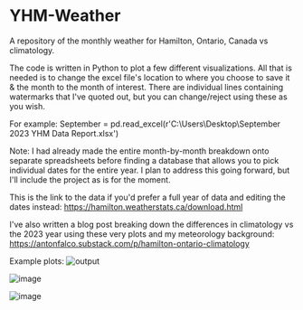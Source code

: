 # YHM-Weather
A repository of the monthly weather for Hamilton, Ontario, Canada vs climatology.

The code is written in Python to plot a few different visualizations. All that is needed is to change the excel file's location to where you choose to save it & the month to the month of interest.
There are individual lines containing watermarks that I've quoted out, but you can change/reject using these as you wish.

For example: 
September = pd.read_excel(r'C:\Users\Desktop\September 2023 YHM Data Report.xlsx')

Note:
I had already made the entire month-by-month breakdown onto separate spreadsheets before finding a database that allows you to pick individual dates for the entire year.
I plan to address this going forward, but I'll include the project as is for the moment. 

This is the link to the data if you'd prefer a full year of data and editing the dates instead:
https://hamilton.weatherstats.ca/download.html

I've also written a blog post breaking down the differences in climatology vs the 2023 year using these very plots and my meteorology background:
https://antonfalco.substack.com/p/hamilton-ontario-climatology

Example plots:
![output](https://github.com/antonfalco/YHM-Weather/assets/108304747/78ce6200-0457-4fd9-bacf-d849f368b2d9)

![image](https://github.com/antonfalco/YHM-Weather/assets/108304747/6b3ac3b4-5fb0-4402-bf2d-45ef30d0739b)

![image](https://github.com/antonfalco/YHM-Weather/assets/108304747/9ece8e06-e81b-49a5-b100-3dcc48d07ae7)


